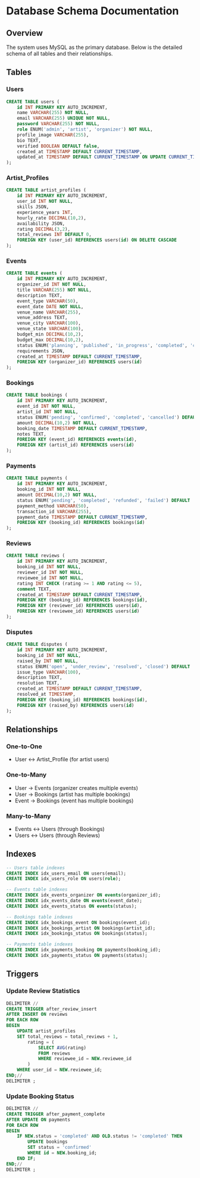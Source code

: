 # Database Schema Documentation

## Overview
The system uses MySQL as the primary database. Below is the detailed schema of all tables and their relationships.

## Tables

### Users
```sql
CREATE TABLE users (
    id INT PRIMARY KEY AUTO_INCREMENT,
    name VARCHAR(255) NOT NULL,
    email VARCHAR(255) UNIQUE NOT NULL,
    password VARCHAR(255) NOT NULL,
    role ENUM('admin', 'artist', 'organizer') NOT NULL,
    profile_image VARCHAR(255),
    bio TEXT,
    verified BOOLEAN DEFAULT false,
    created_at TIMESTAMP DEFAULT CURRENT_TIMESTAMP,
    updated_at TIMESTAMP DEFAULT CURRENT_TIMESTAMP ON UPDATE CURRENT_TIMESTAMP
);
```

### Artist_Profiles
```sql
CREATE TABLE artist_profiles (
    id INT PRIMARY KEY AUTO_INCREMENT,
    user_id INT NOT NULL,
    skills JSON,
    experience_years INT,
    hourly_rate DECIMAL(10,2),
    availability JSON,
    rating DECIMAL(3,2),
    total_reviews INT DEFAULT 0,
    FOREIGN KEY (user_id) REFERENCES users(id) ON DELETE CASCADE
);
```

### Events
```sql
CREATE TABLE events (
    id INT PRIMARY KEY AUTO_INCREMENT,
    organizer_id INT NOT NULL,
    title VARCHAR(255) NOT NULL,
    description TEXT,
    event_type VARCHAR(50),
    event_date DATE NOT NULL,
    venue_name VARCHAR(255),
    venue_address TEXT,
    venue_city VARCHAR(100),
    venue_state VARCHAR(100),
    budget_min DECIMAL(10,2),
    budget_max DECIMAL(10,2),
    status ENUM('planning', 'published', 'in_progress', 'completed', 'cancelled') DEFAULT 'planning',
    requirements JSON,
    created_at TIMESTAMP DEFAULT CURRENT_TIMESTAMP,
    FOREIGN KEY (organizer_id) REFERENCES users(id)
);
```

### Bookings
```sql
CREATE TABLE bookings (
    id INT PRIMARY KEY AUTO_INCREMENT,
    event_id INT NOT NULL,
    artist_id INT NOT NULL,
    status ENUM('pending', 'confirmed', 'completed', 'cancelled') DEFAULT 'pending',
    amount DECIMAL(10,2) NOT NULL,
    booking_date TIMESTAMP DEFAULT CURRENT_TIMESTAMP,
    notes TEXT,
    FOREIGN KEY (event_id) REFERENCES events(id),
    FOREIGN KEY (artist_id) REFERENCES users(id)
);
```

### Payments
```sql
CREATE TABLE payments (
    id INT PRIMARY KEY AUTO_INCREMENT,
    booking_id INT NOT NULL,
    amount DECIMAL(10,2) NOT NULL,
    status ENUM('pending', 'completed', 'refunded', 'failed') DEFAULT 'pending',
    payment_method VARCHAR(50),
    transaction_id VARCHAR(255),
    payment_date TIMESTAMP DEFAULT CURRENT_TIMESTAMP,
    FOREIGN KEY (booking_id) REFERENCES bookings(id)
);
```

### Reviews
```sql
CREATE TABLE reviews (
    id INT PRIMARY KEY AUTO_INCREMENT,
    booking_id INT NOT NULL,
    reviewer_id INT NOT NULL,
    reviewee_id INT NOT NULL,
    rating INT CHECK (rating >= 1 AND rating <= 5),
    comment TEXT,
    created_at TIMESTAMP DEFAULT CURRENT_TIMESTAMP,
    FOREIGN KEY (booking_id) REFERENCES bookings(id),
    FOREIGN KEY (reviewer_id) REFERENCES users(id),
    FOREIGN KEY (reviewee_id) REFERENCES users(id)
);
```

### Disputes
```sql
CREATE TABLE disputes (
    id INT PRIMARY KEY AUTO_INCREMENT,
    booking_id INT NOT NULL,
    raised_by INT NOT NULL,
    status ENUM('open', 'under_review', 'resolved', 'closed') DEFAULT 'open',
    issue_type VARCHAR(100),
    description TEXT,
    resolution TEXT,
    created_at TIMESTAMP DEFAULT CURRENT_TIMESTAMP,
    resolved_at TIMESTAMP,
    FOREIGN KEY (booking_id) REFERENCES bookings(id),
    FOREIGN KEY (raised_by) REFERENCES users(id)
);
```

## Relationships

### One-to-One
- User ↔ Artist_Profile (for artist users)

### One-to-Many
- User → Events (organizer creates multiple events)
- User → Bookings (artist has multiple bookings)
- Event → Bookings (event has multiple bookings)

### Many-to-Many
- Events ↔ Users (through Bookings)
- Users ↔ Users (through Reviews)

## Indexes

```sql
-- Users table indexes
CREATE INDEX idx_users_email ON users(email);
CREATE INDEX idx_users_role ON users(role);

-- Events table indexes
CREATE INDEX idx_events_organizer ON events(organizer_id);
CREATE INDEX idx_events_date ON events(event_date);
CREATE INDEX idx_events_status ON events(status);

-- Bookings table indexes
CREATE INDEX idx_bookings_event ON bookings(event_id);
CREATE INDEX idx_bookings_artist ON bookings(artist_id);
CREATE INDEX idx_bookings_status ON bookings(status);

-- Payments table indexes
CREATE INDEX idx_payments_booking ON payments(booking_id);
CREATE INDEX idx_payments_status ON payments(status);
```

## Triggers

### Update Review Statistics
```sql
DELIMITER //
CREATE TRIGGER after_review_insert
AFTER INSERT ON reviews
FOR EACH ROW
BEGIN
    UPDATE artist_profiles
    SET total_reviews = total_reviews + 1,
        rating = (
            SELECT AVG(rating)
            FROM reviews
            WHERE reviewee_id = NEW.reviewee_id
        )
    WHERE user_id = NEW.reviewee_id;
END;//
DELIMITER ;
```

### Update Booking Status
```sql
DELIMITER //
CREATE TRIGGER after_payment_complete
AFTER UPDATE ON payments
FOR EACH ROW
BEGIN
    IF NEW.status = 'completed' AND OLD.status != 'completed' THEN
        UPDATE bookings
        SET status = 'confirmed'
        WHERE id = NEW.booking_id;
    END IF;
END;//
DELIMITER ; 
